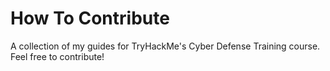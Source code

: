 # How To Contribute

A collection of my guides for TryHackMe's Cyber Defense Training course. Feel free to contribute!
